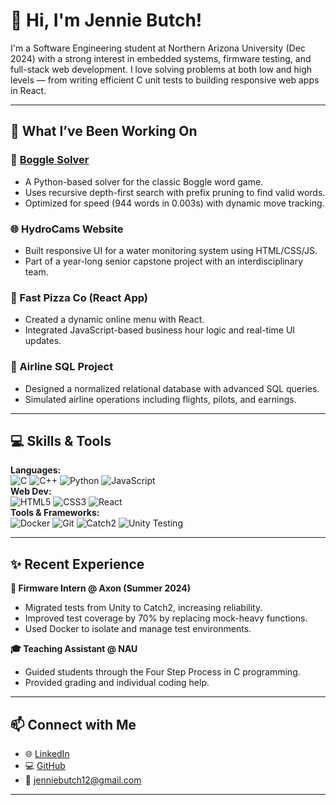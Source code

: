 # 👋 Hi, I'm Jennie Butch!

I'm a Software Engineering student at Northern Arizona University (Dec 2024) with a strong interest in embedded systems, firmware testing, and full-stack web development. I love solving problems at both low and high levels — from writing efficient C unit tests to building responsive web apps in React.

---

## 🔧 What I’ve Been Working On

### 🧠 [Boggle Solver](https://github.com/JEN5812/Boggle_Project)
- A Python-based solver for the classic Boggle word game.
- Uses recursive depth-first search with prefix pruning to find valid words.
- Optimized for speed (944 words in 0.003s) with dynamic move tracking.

### 🌐 HydroCams Website
- Built responsive UI for a water monitoring system using HTML/CSS/JS.
- Part of a year-long senior capstone project with an interdisciplinary team.

### 🍕 Fast Pizza Co (React App)
- Created a dynamic online menu with React.
- Integrated JavaScript-based business hour logic and real-time UI updates.

### 🛫 Airline SQL Project
- Designed a normalized relational database with advanced SQL queries.
- Simulated airline operations including flights, pilots, and earnings.

---

## 💻 Skills & Tools

**Languages:**  
![C](https://img.shields.io/badge/C-00599C?style=flat&logo=c) ![C++](https://img.shields.io/badge/C++-00599C?style=flat&logo=c%2B%2B) ![Python](https://img.shields.io/badge/Python-3776AB?style=flat&logo=python) ![JavaScript](https://img.shields.io/badge/JavaScript-F7DF1E?style=flat&logo=javascript)  
**Web Dev:**  
![HTML5](https://img.shields.io/badge/HTML5-E34F26?style=flat&logo=html5&logoColor=white) ![CSS3](https://img.shields.io/badge/CSS3-1572B6?style=flat&logo=css3&logoColor=white) ![React](https://img.shields.io/badge/React-20232A?style=flat&logo=react)  
**Tools & Frameworks:**  
![Docker](https://img.shields.io/badge/Docker-2496ED?style=flat&logo=docker&logoColor=white) ![Git](https://img.shields.io/badge/Git-F05032?style=flat&logo=git&logoColor=white) ![Catch2](https://img.shields.io/badge/Catch2-lightgrey?style=flat) ![Unity Testing](https://img.shields.io/badge/Unity%20Test%20Framework-lightgrey?style=flat)

---

## ✨ Recent Experience

**💼 Firmware Intern @ Axon (Summer 2024)**  
- Migrated tests from Unity to Catch2, increasing reliability.  
- Improved test coverage by 70% by replacing mock-heavy functions.  
- Used Docker to isolate and manage test environments.

**🎓 Teaching Assistant @ NAU**  
- Guided students through the Four Step Process in C programming.  
- Provided grading and individual coding help.

---

## 📫 Connect with Me

- 🌐 [LinkedIn](https://www.linkedin.com/in/jenniebutch/)
- 💻 [GitHub](https://github.com/JEN5812)
- 📧 jenniebutch12@gmail.com

---

